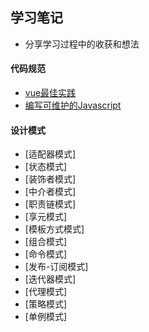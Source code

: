 ## 学习笔记

- 分享学习过程中的收获和想法

#### 代码规范

- [vue最佳实践](https://github.com/Jouryjc/blog/issues/1)
- [编写可维护的Javascript](https://github.com/Jouryjc/blog/issues/2)


#### 设计模式

- [适配器模式]
- [状态模式]
- [装饰者模式]
- [中介者模式]
- [职责链模式]
- [享元模式]
- [模板方式模式]
- [组合模式]
- [命令模式]
- [发布-订阅模式]
- [迭代器模式]
- [代理模式]
- [策略模式]
- [单例模式]
